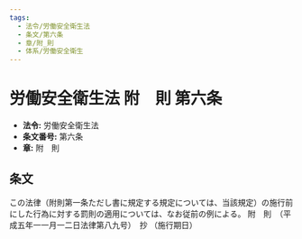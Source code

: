 ```yaml
---
tags:
  - 法令/労働安全衛生法
  - 条文/第六条
  - 章/附_則
  - 体系/労働安全衛生
---
```

# 労働安全衛生法 附　則 第六条

- **法令:** 労働安全衛生法
- **条文番号:** 第六条
- **章:** 附　則

## 条文
この法律（附則第一条ただし書に規定する規定については、当該規定）の施行前にした行為に対する罰則の適用については、なお従前の例による。
附　則　（平成五年一一月一二日法律第八九号）　抄
（施行期日）


